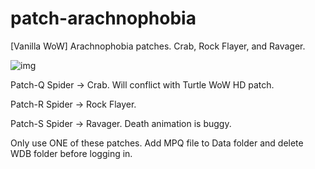 # patch-arachnophobia
[Vanilla WoW] Arachnophobia patches. Crab, Rock Flayer, and Ravager.

![img](https://github.com/user-attachments/assets/eb9125fa-2c43-4a48-bfff-cce269ec75fe)

Patch-Q Spider -> Crab. Will conflict with Turtle WoW HD patch.

Patch-R Spider -> Rock Flayer.

Patch-S Spider -> Ravager. Death animation is buggy.

Only use ONE of these patches. Add MPQ file to Data folder and delete WDB folder before logging in.

